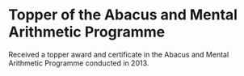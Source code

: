 # Topper of the Abacus and Mental Arithmetic Programme 
Received a topper award and certificate in the Abacus and Mental Arithmetic Programme conducted in 2013.
